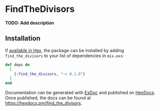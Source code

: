 # FindTheDivisors

**TODO: Add description**

## Installation

If [available in Hex](https://hex.pm/docs/publish), the package can be installed
by adding `find_the_divisors` to your list of dependencies in `mix.exs`:

```elixir
def deps do
  [
    {:find_the_divisors, "~> 0.1.0"}
  ]
end
```

Documentation can be generated with [ExDoc](https://github.com/elixir-lang/ex_doc)
and published on [HexDocs](https://hexdocs.pm). Once published, the docs can
be found at <https://hexdocs.pm/find_the_divisors>.

